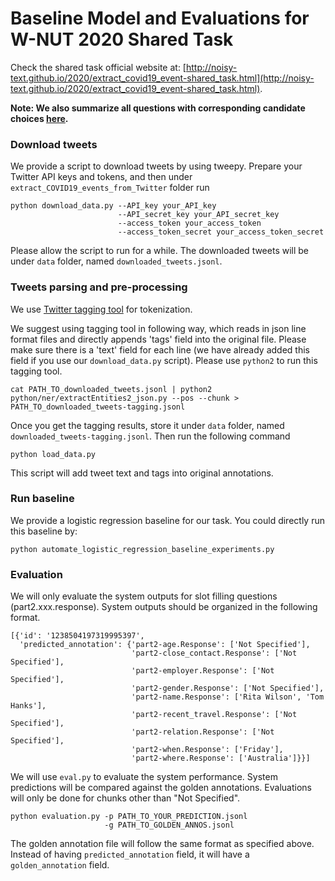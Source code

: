 
# Baseline Model and Evaluations for W-NUT 2020 Shared Task

Check the shared task official website at: [http://noisy-text.github.io/2020/extract_covid19_event-shared_task.html](http://noisy-text.github.io/2020/extract_covid19_event-shared_task.html).

**Note: We also summarize all questions with corresponding candidate choices [here](https://docs.google.com/document/d/1OWFTXOZpoXNrDULq6PFXvIGarSZwpU-uLQRuV4wrJwI/edit?usp=sharing).**

### Download tweets

We provide a script to download tweets by using tweepy. Prepare your Twitter API keys and tokens, and then under `extract_COVID19_events_from_Twitter` folder run

```angular2
python download_data.py --API_key your_API_key
                        --API_secret_key your_API_secret_key
                        --access_token your_access_token
                        --access_token_secret your_access_token_secret 
```

Please allow the script to run for a while. The downloaded tweets will be under `data` folder, named `downloaded_tweets.jsonl`.

### Tweets parsing and pre-processing

We use [Twitter tagging tool](https://github.com/aritter/twitter_nlp) for tokenization.

We suggest using tagging tool in following way, which reads in json line format files and directly appends 'tags' field into the original file. Please make sure there is a 'text' field for each line (we have already added this field if you use our `download_data.py` script). Please use `python2` to run this tagging tool.

```angular2
cat PATH_TO_downloaded_tweets.jsonl | python2 python/ner/extractEntities2_json.py --pos --chunk > PATH_TO_downloaded_tweets-tagging.jsonl
```

Once you get the tagging results, store it under `data` folder, named `downloaded_tweets-tagging.jsonl`. Then run the following command

```angular2
python load_data.py
```

This script will add tweet text and tags into original annotations.

### Run baseline

We provide a logistic regression baseline for our task. You could directly run this baseline by:

`python automate_logistic_regression_baseline_experiments.py`

### Evaluation

We will only evaluate the system outputs for slot filling questions (part2.xxx.response). System outputs should be organized in the following format.

```angular2
[{'id': '1238504197319995397',
  'predicted_annotation': {'part2-age.Response': ['Not Specified'],
                           'part2-close_contact.Response': ['Not Specified'],
                           'part2-employer.Response': ['Not Specified'],
                           'part2-gender.Response': ['Not Specified'],
                           'part2-name.Response': ['Rita Wilson', 'Tom Hanks'],
                           'part2-recent_travel.Response': ['Not Specified'],
                           'part2-relation.Response': ['Not Specified'],
                           'part2-when.Response': ['Friday'],
                           'part2-where.Response': ['Australia']}}]
```

We will use `eval.py` to evaluate the system performance. System predictions will be compared against the golden annotations. Evaluations will only be done for chunks other than "Not Specified". 

```angular2
python evaluation.py -p PATH_TO_YOUR_PREDICTION.jsonl
                     -g PATH_TO_GOLDEN_ANNOS.jsonl
```

The golden annotation file will follow the same format as specified above. Instead of having `predicted_annotation` field, it will have a `golden_annotation` field.


